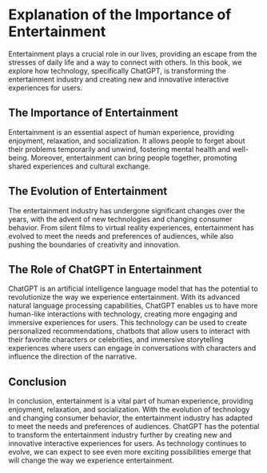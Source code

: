Explanation of the Importance of Entertainment
============================================================

Entertainment plays a crucial role in our lives, providing an escape from the stresses of daily life and a way to connect with others. In this book, we explore how technology, specifically ChatGPT, is transforming the entertainment industry and creating new and innovative interactive experiences for users.

The Importance of Entertainment
-------------------------------

Entertainment is an essential aspect of human experience, providing enjoyment, relaxation, and socialization. It allows people to forget about their problems temporarily and unwind, fostering mental health and well-being. Moreover, entertainment can bring people together, promoting shared experiences and cultural exchange.

The Evolution of Entertainment
------------------------------

The entertainment industry has undergone significant changes over the years, with the advent of new technologies and changing consumer behavior. From silent films to virtual reality experiences, entertainment has evolved to meet the needs and preferences of audiences, while also pushing the boundaries of creativity and innovation.

The Role of ChatGPT in Entertainment
------------------------------------

ChatGPT is an artificial intelligence language model that has the potential to revolutionize the way we experience entertainment. With its advanced natural language processing capabilities, ChatGPT enables us to have more human-like interactions with technology, creating more engaging and immersive experiences for users. This technology can be used to create personalized recommendations, chatbots that allow users to interact with their favorite characters or celebrities, and immersive storytelling experiences where users can engage in conversations with characters and influence the direction of the narrative.

Conclusion
----------

In conclusion, entertainment is a vital part of human experience, providing enjoyment, relaxation, and socialization. With the evolution of technology and changing consumer behavior, the entertainment industry has adapted to meet the needs and preferences of audiences. ChatGPT has the potential to transform the entertainment industry further by creating new and innovative interactive experiences for users. As technology continues to evolve, we can expect to see even more exciting possibilities emerge that will change the way we experience entertainment.
